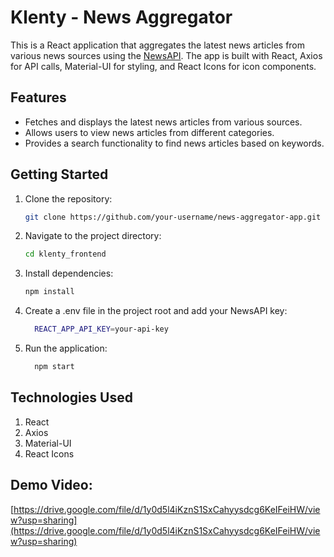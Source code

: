 # Klenty - News Aggregator

This is a React application that aggregates the latest news articles from various news sources using the [NewsAPI](https://newsapi.org/). The app is built with React, Axios for API calls, Material-UI for styling, and React Icons for icon components.

## Features

- Fetches and displays the latest news articles from various sources.
- Allows users to view news articles from different categories.
- Provides a search functionality to find news articles based on keywords.

## Getting Started

1. Clone the repository:

   ```bash
   git clone https://github.com/your-username/news-aggregator-app.git
   ```
2. Navigate to the project directory:

   ```bash
   cd klenty_frontend
   ```
3. Install dependencies:

   ```bash
   npm install
   ```
4. Create a .env file in the project root and add your NewsAPI key:

   ```bash
     REACT_APP_API_KEY=your-api-key
   ```
5. Run the application:

   ```bash
     npm start
   ```

## Technologies Used

  1. React
  2. Axios
  3. Material-UI
  4. React Icons

## Demo Video:

  [https://drive.google.com/file/d/1y0d5l4iKznS1SxCahyysdcg6KeIFeiHW/view?usp=sharing](https://drive.google.com/file/d/1y0d5l4iKznS1SxCahyysdcg6KeIFeiHW/view?usp=sharing)
   
